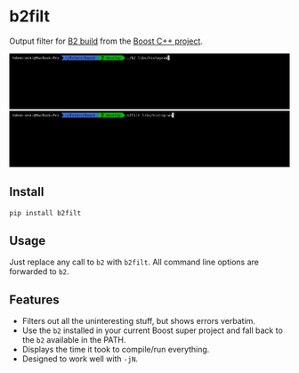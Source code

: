 # b2filt

Output filter for [B2 build](https://boostorg.github.io/build) from the [Boost C++ project](https://www.boost.org).

![](doc/clip1.gif)
![](doc/clip2.gif)

## Install

```shell
pip install b2filt
```

## Usage

Just replace any call to `b2` with `b2filt`. All command line options are forwarded to `b2`.

## Features

- Filters out all the uninteresting stuff, but shows errors verbatim.
- Use the `b2` installed in your current Boost super project and fall back to the `b2` available in the PATH.
- Displays the time it took to compile/run everything.
- Designed to work well with `-jN`.
